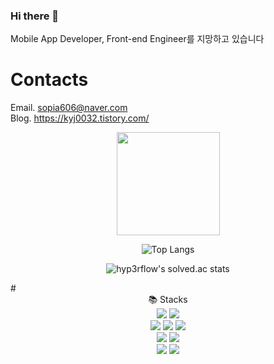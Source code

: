 ### Hi there 👋
<!--
# 😄 Profile
고려대학교 컴퓨터학과 졸업 2019.02 ~ 2024.02

신한투자증권 프로 디지털 아카데미 2024.03 ~ 2024.09
-->
Mobile App Developer, Front-end Engineer를 지망하고 있습니다

# Contacts
Email. sopia606@naver.com
<br/>
Blog. https://kyj0032.tistory.com/
<div align="center">
    
 <img align='center' src="https://github-readme-stats-git-masterrstaa-rickstaa.vercel.app/api?username=narongkim&show_icons=true" height="165">
 
![Top Langs](https://github-readme-stats.vercel.app/api/top-langs/?username=narongkim&layout=compact)
<!--[![Solved.ac Profile](http://mazassumnida.wtf/api/v2/generate_badge?boj=kyj0032)](https://solved.ac/kyj0032/)-->
![hyp3rflow's solved.ac stats](https://github-readme-solvedac.hyp3rflow.vercel.app/api/?handle=kyj0032)

</div>
# <div align="center">📚 Stacks</div>
<div align="center">
    <img src="https://img.shields.io/badge/C++-00599C?style=for-the-badge&logo=cplusplus&logoColor=white"> <img src="https://img.shields.io/badge/javascript-F7DF1E?style=for-the-badge&logo=javascript&logoColor=white">
  <br/>
    <img src="https://img.shields.io/badge/HTML-E34F26?style=for-the-badge&logo=html5&logoColor=white"> <img src="https://img.shields.io/badge/React Native-61DAFB?style=for-the-badge&logo=react&logoColor=white"> <img src="https://img.shields.io/badge/Flutter-02569B?style=for-the-badge&logo=Flutter&logoColor=white"> 
  <br/>
    <img src="https://img.shields.io/badge/Firebase-FFCA28?style=for-the-badge&logo=firebase&logoColor=white"> <img src="https://img.shields.io/badge/MySQL-4479A1?style=for-the-badge&logo=mysql&logoColor=white"> 
  <br/>
    <img src="https://img.shields.io/badge/git-F05032?style=for-the-badge&logo=git&logoColor=white"> <img src="https://img.shields.io/badge/Figma-F24E1E?style=for-the-badge&logo=figma&logoColor=white"> 
</div>
